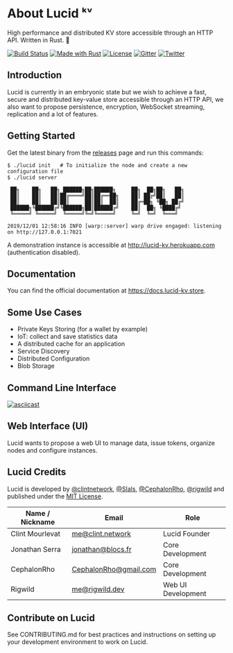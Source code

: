 # About Lucid ᵏᵛ

High performance and distributed KV store accessible through an HTTP API. Written in Rust. 🦀

[![Build Status](https://github.com/lucid-kv/lucid/workflows/Lucid/badge.svg)](https://github.com/lucid-kv/lucid/actions?workflow=Lucid)
[![Made with Rust](https://img.shields.io/badge/Made%20With-Rust-dea584)](https://www.rust-lang.org/)
[![License](https://img.shields.io/badge/license-MIT-lightgrey.svg)](https://github.com/lucid-kv/lucid/blob/master/LICENSE.md)
[![Gitter](https://badges.gitter.im/Join%20Chat.svg)](https://gitter.im/lucidkv/community)
[![Twitter](https://img.shields.io/twitter/follow/lucid_kv.svg?style=social)](https://twitter.com/intent/follow?screen_name=lucid_kv)

## Introduction

Lucid is currently in an embryonic state but we wish to achieve a fast, secure and distributed key-value store accessible through an HTTP API, we also want to propose persistence, encryption, WebSocket streaming, replication and a lot of features.

## Getting Started

Get the latest binary from the [releases](https://github.com/lucid-kv/lucid/releases) page and run this commands:

```
$ ./lucid init   # To initialize the node and create a new configuration file
$ ./lucid server

 ██╗    ██╗   ██╗ ██████╗██╗██████╗     ██╗  ██╗██╗   ██╗
 ██║    ██║   ██║██╔════╝██║██╔══██╗    ██║ ██╔╝██║   ██║
 ██║    ██║   ██║██║     ██║██║  ██║    ██╔═██╗ ╚██╗ ██╔╝
 ██████╗╚██████╔╝╚██████╗██║██████╔╝    ██║  ██╗ ╚████╔╝
 ╚═════╝ ╚═════╝  ╚═════╝╚═╝╚═════╝     ╚═╝  ╚═╝  ╚═══╝

2019/12/01 12:58:16 INFO [warp::server] warp drive engaged: listening on http://127.0.0.1:7021
```

A demonstration instance is accessible at http://lucid-kv.herokuapp.com (authentication disabled).

## Documentation

You can find the official documentation at https://docs.lucid-kv.store.

## Some Use Cases

- Private Keys Storing (for a wallet by example)
- IoT: collect and save statistics data
- A distributed cache for an application
- Service Discovery
- Distributed Configuration
- Blob Storage

## Command Line Interface

[![asciicast](https://asciinema.org/a/277538.svg)](https://asciinema.org/a/277538)

## Web Interface (UI)

Lucid wants to propose a web UI to manage data, issue tokens, organize nodes and configure instances.

## Lucid Credits

Lucid is developed by [@clintnetwork](https://twitter.com/clint_network), [@Slals](https://github.com/Slals), [@CephalonRho](https://github.com/CephalonRho), [@rigwild](https://github.com/rigwild) and published under the [MIT License](LICENSE.md).

| Name / Nickname | Email                 | Role               |
|-----------------|-----------------------|--------------------|
| Clint Mourlevat | me@clint.network      | Lucid Founder      |
| Jonathan Serra  | jonathan@blocs.fr     | Core Development   |
| CephalonRho     | CephalonRho@gmail.com | Core Development   |
| Rigwild         | me@rigwild.dev        | Web UI Development |

## Contribute on Lucid
See CONTRIBUTING.md for best practices and instructions on setting up your development environment to work on Lucid.
